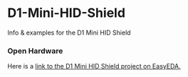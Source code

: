 # D1-Mini-HID-Shield
Info &amp; examples for the D1 Mini HID Shield


### Open Hardware

Here is a [link to the D1 Mini HID Shield project on EasyEDA.](https://easyeda.com/ecenuig/d1-mini-usb-hid-shield)

